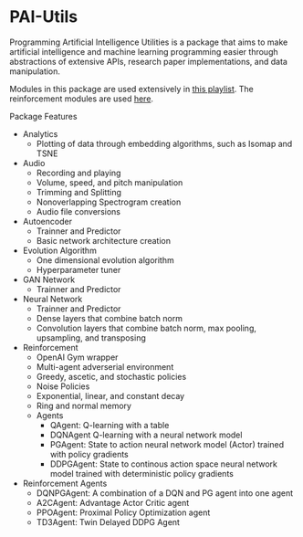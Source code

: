 # PAI-Utils

Programming Artificial Intelligence Utilities is a package that aims to make
artificial intelligence and machine learning programming easier through
abstractions of extensive APIs, research paper implementations, and data
manipulation.

Modules in this package are used extensively in [this playlist](https://www.youtube.com/watch?v=4_oJMTfTBYY&list=PLZkmLNZl0Wkw9KSJMBhbalbsxmrjdlgv3).
The reinforcement modules are used [here](https://github.com/Tiger767/OpenAIGymResults).

Package Features
- Analytics
  - Plotting of data through embedding algorithms, such as Isomap and TSNE
- Audio
  - Recording and playing
  - Volume, speed, and pitch manipulation
  - Trimming and Splitting
  - Nonoverlapping Spectrogram creation
  - Audio file conversions
- Autoencoder
  - Trainner and Predictor
  - Basic network architecture creation
- Evolution Algorithm
  - One dimensional evolution algorithm
  - Hyperparameter tuner
- GAN Network
  - Trainner and Predictor
- Neural Network
  - Trainner and Predictor
  - Dense layers that combine batch norm
  - Convolution layers that combine batch norm, max pooling, upsampling,
    and transposing
- Reinforcement
  - OpenAI Gym wrapper
  - Multi-agent adverserial environment
  - Greedy, ascetic, and stochastic policies
  - Noise Policies
  - Exponential, linear, and constant decay
  - Ring and normal memory
  - Agents
    - QAgent: Q-learning with a table
    - DQNAgent Q-learning with a neural network model
    - PGAgent: State to action neural network model (Actor) trained with
               policy gradients
    - DDPGAgent: State to continous action space neural network model trained
                 with deterministic policy gradients
- Reinforcement Agents
  - DQNPGAgent: A combination of a DQN and PG agent into one agent
  - A2CAgent: Advantage Actor Critic agent
  - PPOAgent: Proximal Policy Optimization agent
  - TD3Agent: Twin Delayed DDPG Agent
